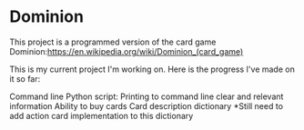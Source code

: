 # Dominion
This project is a programmed version of the card game Dominion:https://en.wikipedia.org/wiki/Dominion_(card_game)

This is my current project I'm working on.  Here is the progress I've made on it so far:

Command line Python script:
Printing to command line clear and relevant information
Ability to buy cards
Card description dictionary
  *Still need to add action card implementation to this dictionary
